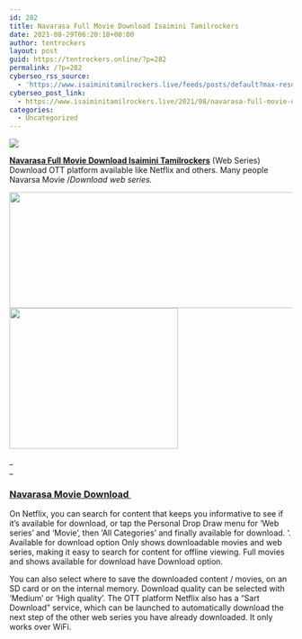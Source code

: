 ```yaml
---
id: 282
title: Navarasa Full Movie Download Isaimini Tamilrockers
date: 2021-08-29T06:20:18+00:00
author: tentrockers
layout: post
guid: https://tentrockers.online/?p=282
permalink: /?p=282
cyberseo_rss_source:
  - 'https://www.isaiminitamilrockers.live/feeds/posts/default?max-results=150&start-index=1'
cyberseo_post_link:
  - https://www.isaiminitamilrockers.live/2021/08/navarasa-full-movie-download-isaimini.html
categories:
  - Uncategorized
---
```

<div class="media_block">
  <img src="https://1.bp.blogspot.com/-xZJu7dxVXYo/YQtGjm21xbI/AAAAAAAABGA/3IAzfdLybogwFNyxlz39JIs_XKicFHnqwCLcBGAsYHQ/s72-w508-h206-c/navarasa%2Bfull%2Bmovie%2Bdownload.jpg" class="media_thumbnail" />
</div>

<meta content="Navarasa Full Movie Download Isaimini Tamilrockers (Web Series) Download OTT platform available like Netflix and others. Many people Navars..." name="twitter:description" />

  


<center>
</center>

[**Navarasa Full Movie Download Isaimini Tamilrockers**](https://www.tamilrockerz.online/navarasa-full-movie-download-tamilrockers/) (Web Series) Download OTT platform available like Netflix and others. Many people Navarsa Movie /_Download web series._

<div class="separator">
  <a href="https://1.bp.blogspot.com/-xZJu7dxVXYo/YQtGjm21xbI/AAAAAAAABGA/3IAzfdLybogwFNyxlz39JIs_XKicFHnqwCLcBGAsYHQ/s635/navarasa%2Bfull%2Bmovie%2Bdownload.jpg"><img loading="lazy" border="0" data-original-height="300" data-original-width="635" height="206" src="https://1.bp.blogspot.com/-xZJu7dxVXYo/YQtGjm21xbI/AAAAAAAABGA/3IAzfdLybogwFNyxlz39JIs_XKicFHnqwCLcBGAsYHQ/w508-h206/navarasa%2Bfull%2Bmovie%2Bdownload.jpg" width="508" /></a>
</div>



<div class="separator">
  <a href="https://www.tamilrockerz.online/navarasa-full-movie-download-tamilrockers/"><img loading="lazy" border="0" data-original-height="250" data-original-width="300" height="250" src="https://1.bp.blogspot.com/-nfbzYVobUik/YMlpOerzdgI/AAAAAAAAA3Y/aAupsOUs_WMY6Lv7R1OtZhI6OqaRh-YAwCPcBGAYYCw/s0/e854879156f0849f3d27a89db88ed039.png" width="300" /></a>
</div>

_  
_ 

### **[Navarasa Movie Download&nbsp;](https://techsambavangal.in/navarasa-full-movie-online/)**

On Netflix, you can search for content that keeps you informative to see if it’s available for download, or tap the Personal Drop Draw menu for ‘Web series’ and ‘Movie’, then ‘All Categories’ and finally available for download. ‘. Available for download option Only shows downloadable movies and web series, making it easy to search for content for offline viewing. Full movies and shows available for download have Download option.

<div class="left relative" id="mvp-content-main">
  <p>
    You can also select where to save the downloaded content / movies, on an SD card or on the internal memory. Download quality can be selected with ‘Medium’ or ‘High quality’. The OTT platform Netflix also has a “Sart Download” service, which can be launched to automatically download the next step of the other web series you have already downloaded. It only works over WiFi.
  </p>
</div>

<center>
</center>